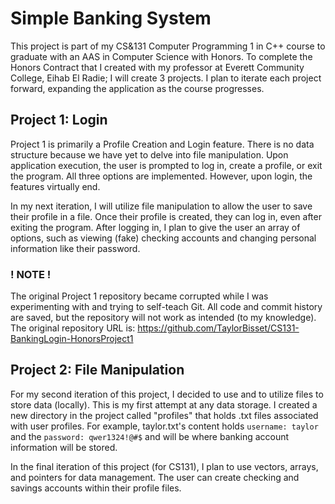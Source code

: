 # Simple Banking System 

This project is part of my CS&131 Computer Programming 1 in C++ course to graduate with an AAS in Computer Science with Honors. 
To complete the Honors Contract that I created with my professor at Everett Community College, Eihab El Radie; I will create 3 projects. 
I plan to iterate each project forward, expanding the application as the course progresses.

## Project 1: Login

Project 1 is primarily a Profile Creation and Login feature. There is no data structure because we have yet to delve into file manipulation. 
Upon application execution, the user is prompted to log in, create a profile, or exit the program. All three options are implemented. 
However, upon login, the features virtually end. 

In my next iteration, I will utilize file manipulation to allow the user to save their profile in a file. 
Once their profile is created, they can log in, even after exiting the program. 
After logging in, I plan to give the user an array of options, 
such as viewing (fake) checking accounts and changing personal information like their password.

### ! NOTE !

The original Project 1 repository became corrupted while 
I was experimenting with and trying to self-teach Git. 
All code and commit history are saved, 
but the repository will not work as intended (to my knowledge).
The original repository URL is: 
https://github.com/TaylorBisset/CS131-BankingLogin-HonorsProject1

## Project 2: File Manipulation

For my second iteration of this project, I decided to use <filesystem> and <fstream> to utilize files to store data (locally). 
This is my first attempt at any data storage. I created a new directory in the project called "profiles" 
that holds .txt files associated with user profiles. For example, taylor.txt's content holds `username: taylor` and 
the `password: qwer1324!@#$` and will be where banking account information will be stored.

In the final iteration of this project (for CS131), I plan to use vectors, arrays, and pointers for data management.
The user can create checking and savings accounts within their profile files. 


